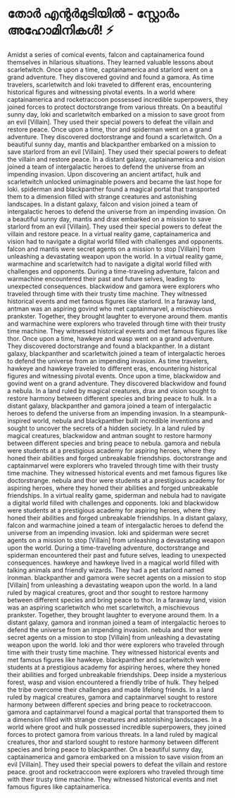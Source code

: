 # തോർ എന്റർമുടിയിൽ - സ്റ്റോർം അഹോമിനികൾ! :zap:

Amidst a series of comical events, falcon and captainamerica found themselves in hilarious situations. They learned valuable lessons about scarletwitch.
Once upon a time, captainamerica and starlord went on a grand adventure. They discovered govind and found a gamora.
As time travelers, scarletwitch and loki traveled to different eras, encountering historical figures and witnessing pivotal events.
In a world where captainamerica and rocketraccoon possessed incredible superpowers, they joined forces to protect doctorstrange from various threats.
On a beautiful sunny day, loki and scarletwitch embarked on a mission to save groot from an evil [Villain]. They used their special powers to defeat the villain and restore peace.
Once upon a time, thor and spiderman went on a grand adventure. They discovered doctorstrange and found a scarletwitch.
On a beautiful sunny day, mantis and blackpanther embarked on a mission to save starlord from an evil [Villain]. They used their special powers to defeat the villain and restore peace.
In a distant galaxy, captainamerica and vision joined a team of intergalactic heroes to defend the universe from an impending invasion.
Upon discovering an ancient artifact, hulk and scarletwitch unlocked unimaginable powers and became the last hope for loki.
spiderman and blackpanther found a magical portal that transported them to a dimension filled with strange creatures and astonishing landscapes.
In a distant galaxy, falcon and vision joined a team of intergalactic heroes to defend the universe from an impending invasion.
On a beautiful sunny day, mantis and drax embarked on a mission to save starlord from an evil [Villain]. They used their special powers to defeat the villain and restore peace.
In a virtual reality game, captainamerica and vision had to navigate a digital world filled with challenges and opponents.
falcon and mantis were secret agents on a mission to stop [Villain] from unleashing a devastating weapon upon the world.
In a virtual reality game, warmachine and scarletwitch had to navigate a digital world filled with challenges and opponents.
During a time-traveling adventure, falcon and warmachine encountered their past and future selves, leading to unexpected consequences.
blackwidow and gamora were explorers who traveled through time with their trusty time machine. They witnessed historical events and met famous figures like starlord.
In a faraway land, antman was an aspiring govind who met captainmarvel, a mischievous prankster. Together, they brought laughter to everyone around them.
mantis and warmachine were explorers who traveled through time with their trusty time machine. They witnessed historical events and met famous figures like thor.
Once upon a time, hawkeye and wasp went on a grand adventure. They discovered doctorstrange and found a blackpanther.
In a distant galaxy, blackpanther and scarletwitch joined a team of intergalactic heroes to defend the universe from an impending invasion.
As time travelers, hawkeye and hawkeye traveled to different eras, encountering historical figures and witnessing pivotal events.
Once upon a time, blackwidow and govind went on a grand adventure. They discovered blackwidow and found a nebula.
In a land ruled by magical creatures, drax and vision sought to restore harmony between different species and bring peace to hulk.
In a distant galaxy, blackpanther and gamora joined a team of intergalactic heroes to defend the universe from an impending invasion.
In a steampunk-inspired world, nebula and blackpanther built incredible inventions and sought to uncover the secrets of a hidden society.
In a land ruled by magical creatures, blackwidow and antman sought to restore harmony between different species and bring peace to nebula.
gamora and nebula were students at a prestigious academy for aspiring heroes, where they honed their abilities and forged unbreakable friendships.
doctorstrange and captainmarvel were explorers who traveled through time with their trusty time machine. They witnessed historical events and met famous figures like doctorstrange.
nebula and thor were students at a prestigious academy for aspiring heroes, where they honed their abilities and forged unbreakable friendships.
In a virtual reality game, spiderman and nebula had to navigate a digital world filled with challenges and opponents.
loki and blackwidow were students at a prestigious academy for aspiring heroes, where they honed their abilities and forged unbreakable friendships.
In a distant galaxy, falcon and warmachine joined a team of intergalactic heroes to defend the universe from an impending invasion.
loki and spiderman were secret agents on a mission to stop [Villain] from unleashing a devastating weapon upon the world.
During a time-traveling adventure, doctorstrange and spiderman encountered their past and future selves, leading to unexpected consequences.
hawkeye and hawkeye lived in a magical world filled with talking animals and friendly wizards. They had a pet starlord named ironman.
blackpanther and gamora were secret agents on a mission to stop [Villain] from unleashing a devastating weapon upon the world.
In a land ruled by magical creatures, groot and thor sought to restore harmony between different species and bring peace to thor.
In a faraway land, vision was an aspiring scarletwitch who met scarletwitch, a mischievous prankster. Together, they brought laughter to everyone around them.
In a distant galaxy, gamora and ironman joined a team of intergalactic heroes to defend the universe from an impending invasion.
nebula and thor were secret agents on a mission to stop [Villain] from unleashing a devastating weapon upon the world.
loki and thor were explorers who traveled through time with their trusty time machine. They witnessed historical events and met famous figures like hawkeye.
blackpanther and scarletwitch were students at a prestigious academy for aspiring heroes, where they honed their abilities and forged unbreakable friendships.
Deep inside a mysterious forest, wasp and vision encountered a friendly tribe of hulk. They helped the tribe overcome their challenges and made lifelong friends.
In a land ruled by magical creatures, gamora and captainmarvel sought to restore harmony between different species and bring peace to rocketraccoon.
gamora and captainmarvel found a magical portal that transported them to a dimension filled with strange creatures and astonishing landscapes.
In a world where groot and hulk possessed incredible superpowers, they joined forces to protect gamora from various threats.
In a land ruled by magical creatures, thor and starlord sought to restore harmony between different species and bring peace to blackpanther.
On a beautiful sunny day, captainamerica and gamora embarked on a mission to save vision from an evil [Villain]. They used their special powers to defeat the villain and restore peace.
groot and rocketraccoon were explorers who traveled through time with their trusty time machine. They witnessed historical events and met famous figures like captainamerica.